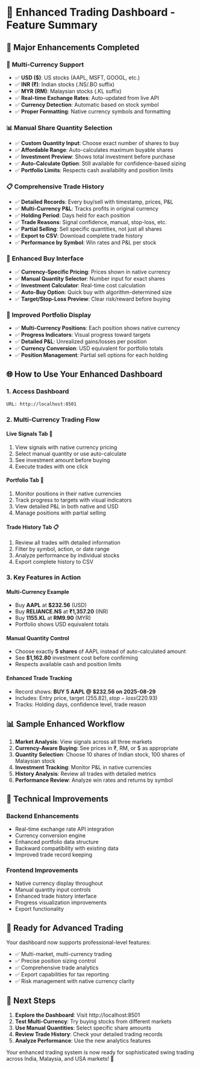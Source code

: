 # 🎉 Enhanced Trading Dashboard - Feature Summary

## 🚀 Major Enhancements Completed

### 💱 **Multi-Currency Support**
- ✅ **USD ($)**: US stocks (AAPL, MSFT, GOOGL, etc.)
- ✅ **INR (₹)**: Indian stocks (.NS/.BO suffix)
- ✅ **MYR (RM)**: Malaysian stocks (.KL suffix)
- ✅ **Real-time Exchange Rates**: Auto-updated from live API
- ✅ **Currency Detection**: Automatic based on stock symbol
- ✅ **Proper Formatting**: Native currency symbols and formatting

### 📊 **Manual Share Quantity Selection**
- ✅ **Custom Quantity Input**: Choose exact number of shares to buy
- ✅ **Affordable Range**: Auto-calculates maximum buyable shares
- ✅ **Investment Preview**: Shows total investment before purchase
- ✅ **Auto-Calculate Option**: Still available for confidence-based sizing
- ✅ **Portfolio Limits**: Respects cash availability and position limits

### 📋 **Comprehensive Trade History**
- ✅ **Detailed Records**: Every buy/sell with timestamp, prices, P&L
- ✅ **Multi-Currency P&L**: Tracks profits in original currency
- ✅ **Holding Period**: Days held for each position
- ✅ **Trade Reasons**: Signal confidence, manual, stop-loss, etc.
- ✅ **Partial Selling**: Sell specific quantities, not just all shares
- ✅ **Export to CSV**: Download complete trade history
- ✅ **Performance by Symbol**: Win rates and P&L per stock

### 🎯 **Enhanced Buy Interface**
- ✅ **Currency-Specific Pricing**: Prices shown in native currency
- ✅ **Manual Quantity Selector**: Number input for exact shares
- ✅ **Investment Calculator**: Real-time cost calculation
- ✅ **Auto-Buy Option**: Quick buy with algorithm-determined size
- ✅ **Target/Stop-Loss Preview**: Clear risk/reward before buying

### 💼 **Improved Portfolio Display**
- ✅ **Multi-Currency Positions**: Each position shows native currency
- ✅ **Progress Indicators**: Visual progress toward targets
- ✅ **Detailed P&L**: Unrealized gains/losses per position
- ✅ **Currency Conversion**: USD equivalent for portfolio totals
- ✅ **Position Management**: Partial sell options for each holding

## 🌐 How to Use Your Enhanced Dashboard

### 1. **Access Dashboard**
```bash
URL: http://localhost:8501
```

### 2. **Multi-Currency Trading Flow**

#### **Live Signals Tab** 🎯
1. View signals with native currency pricing
2. Select manual quantity or use auto-calculate
3. See investment amount before buying
4. Execute trades with one click

#### **Portfolio Tab** 💼
1. Monitor positions in their native currencies
2. Track progress to targets with visual indicators
3. View detailed P&L in both native and USD
4. Manage positions with partial selling

#### **Trade History Tab** 📋
1. Review all trades with detailed information
2. Filter by symbol, action, or date range
3. Analyze performance by individual stocks
4. Export complete history to CSV

### 3. **Key Features in Action**

#### **Multi-Currency Example**
- Buy **AAPL** at **$232.56** (USD)
- Buy **RELIANCE.NS** at **₹1,357.20** (INR)  
- Buy **1155.KL** at **RM9.90** (MYR)
- Portfolio shows USD equivalent totals

#### **Manual Quantity Control**
- Choose exactly **5 shares** of AAPL instead of auto-calculated amount
- See **$1,162.80** investment cost before confirming
- Respects available cash and position limits

#### **Enhanced Trade Tracking**
- Record shows: **BUY 5 AAPL @ $232.56 on 2025-08-29**
- Includes: Entry price, target ($255.82), stop-loss ($220.93)
- Tracks: Holding days, confidence level, trade reason

## 📊 **Sample Enhanced Workflow**

1. **Market Analysis**: View signals across all three markets
2. **Currency-Aware Buying**: See prices in ₹, RM, or $ as appropriate
3. **Quantity Selection**: Choose 10 shares of Indian stock, 100 shares of Malaysian stock
4. **Investment Tracking**: Monitor P&L in native currencies
5. **History Analysis**: Review all trades with detailed metrics
6. **Performance Review**: Analyze win rates and returns by symbol

## 🎯 **Technical Improvements**

### **Backend Enhancements**
- Real-time exchange rate API integration
- Currency conversion engine
- Enhanced portfolio data structure
- Backward compatibility with existing data
- Improved trade record keeping

### **Frontend Improvements**
- Native currency display throughout
- Manual quantity input controls
- Enhanced trade history interface
- Progress visualization improvements
- Export functionality

## 🔮 **Ready for Advanced Trading**

Your dashboard now supports professional-level features:
- ✅ Multi-market, multi-currency trading
- ✅ Precise position sizing control
- ✅ Comprehensive trade analytics
- ✅ Export capabilities for tax reporting
- ✅ Risk management with native currency clarity

## 🚀 **Next Steps**

1. **Explore the Dashboard**: Visit http://localhost:8501
2. **Test Multi-Currency**: Try buying stocks from different markets
3. **Use Manual Quantities**: Select specific share amounts
4. **Review Trade History**: Check your detailed trading records
5. **Analyze Performance**: Use the new analytics features

Your enhanced trading system is now ready for sophisticated swing trading across India, Malaysia, and USA markets! 🎉
